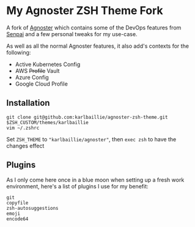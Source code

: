 # My Agnoster ZSH Theme Fork

A fork of [Agnoster](https://github.com/agnoster/agnoster-zsh-theme) which contains some of the DevOps features from [Senpai](https://github.com/sergibarroso/senpai-zsh) and a few personal tweaks for my use-case.

As well as all the normal Agnoster features, it also add's contexts for the following:

- Active Kubernetes Config
- AWS ~~Profile~~ Vault
- Azure Config
- Google Cloud Profile

## Installation

```
git clone git@github.com:karlbaillie/agnoster-zsh-theme.git $ZSH_CUSTOM/themes/karlbaillie
vim ~/.zshrc
```
Set `ZSH_THEME` to `"karlbaillie/agnoster"`, then `exec zsh` to have the changes effect

## Plugins

As I only come here once in a blue moon when setting up a fresh work environment, here's a list of plugins I use for my benefit:

```
git
copyfile
zsh-autosuggestions
emoji
encode64
```